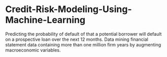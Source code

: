 # Credit-Risk-Modeling-Using-Machine-Learning
Predicting the probability of default of that a potential borrower will default on a prospective loan over the next 12 months. Data mining financial statement data containing more than one million firm years by augmenting macroeconomic variables.
